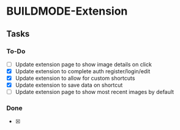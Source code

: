 # BUILDMODE-Extension

## Tasks

### To-Do

- [ ] Update extension page to show image details on click
- [x] Update extension to complete auth register/login/edit
- [x] Update extension to allow for custom shortcuts
- [x] Update extension to save data on shortcut
- [ ] Update extension page to show most recent images by default

### Done

- [x]